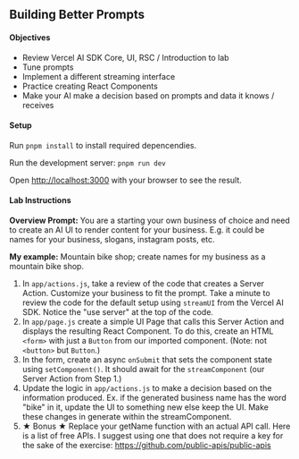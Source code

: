 ## Building Better Prompts

#### Objectives

- Review Vercel AI SDK Core, UI, RSC / Introduction to lab
- Tune prompts
- Implement a different streaming interface
- Practice creating React Components
- Make your AI make a decision based on prompts and data it knows / receives

#### Setup

Run `pnpm install` to install required depencendies.

Run the development server: `pnpm run dev`

Open [http://localhost:3000](http://localhost:3000) with your browser to see the result.

#### Lab Instructions

<strong>Overview Prompt:</strong> You are a starting your own business of choice and need to create an AI UI to render content for your business. E.g. it could be names for your business, slogans, instagram posts, etc.

<strong>My example:</strong> Mountain bike shop; create names for my business as a mountain bike shop.

1. In `app/actions.js`, take a review of the code that creates a Server Action. Customize your business to fit the prompt. Take a minute to review the code for the default setup using `streamUI` from the Vercel AI SDK. Notice the "use server" at the top of the code.
2. In `app/page.js` create a simple UI Page that calls this Server Action and displays the resulting React Component. To do this, create an HTML `<form>` with just a `Button` from our imported component. (Note: not `<button>` but `Button`.)
3. In the form, create an async `onSubmit` that sets the component state using `setComponent()`. It should await for the `streamComponent` (our Server Action from Step 1.)
4. Update the logic in `app/actions.js` to make a decision based on the information produced. Ex. if the generated business name has the word "bike" in it, update the UI to something new else keep the UI. Make these changes in generate within the streamComponent.
5. ★ Bonus ★ Replace your getName function with an actual API call. Here is a list of free APIs. I suggest using one that does not require a key for the sake of the exercise: https://github.com/public-apis/public-apis
